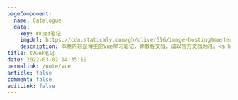 ```yaml
---
pageComponent:
  name: Catalogue
  data:
    key: 《Vue》笔记
    imgUrl: https://cdn.staticaly.com/gh/oliver556/image-hosting@master/table-of-contents/vue.7e1lyixe3b40.webp
    description: 本章内容是博主的Vue学习笔记，非教程文档，请以官方文档为准。<a href='https://cn.vuejs.org/' target='_blank'>Vue2</a>，<a href='https://staging-cn.vuejs.org/' target='_blank'>Vue3</a>
title: 《Vue》笔记
date: 2022-03-02 14:35:19
permalink: /note/vue
article: false
comment: false
editLink: false
---
```

